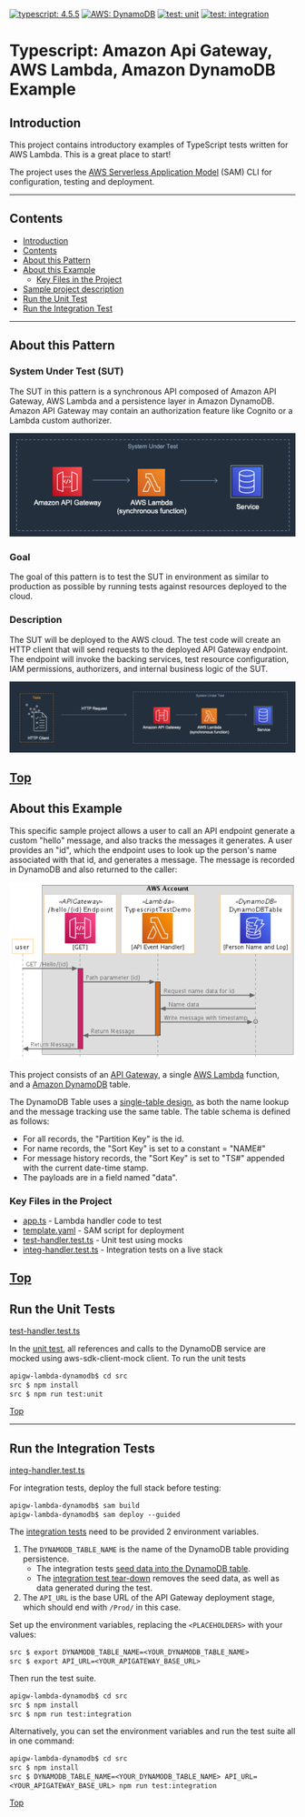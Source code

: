 [![typescript: 4.5.5](https://badgen.net/badge/Built%20With/TypeScript/blue9)](https://badgen.net/badge/Built%20With/TypeScript/blue9)
[![AWS: DynamoDB](https://img.shields.io/badge/AWS-DynamoDB-blueviolet)](https://img.shields.io/badge/AWS-DynamoDB-blueviolet)
[![test: unit](https://img.shields.io/badge/Test-Unit-blue)](https://img.shields.io/badge/Test-Unit-blue)
[![test: integration](https://img.shields.io/badge/Test-Integration-yellow)](https://img.shields.io/badge/Test-Integration-yellow)

# Typescript: Amazon Api Gateway, AWS Lambda, Amazon DynamoDB Example

## Introduction

This project contains introductory examples of TypeScript tests written for AWS Lambda. This is a great place to start!

The project uses the [AWS Serverless Application Model](https://docs.aws.amazon.com/serverless-application-model/latest/developerguide/what-is-sam.html) (SAM) CLI for configuration, testing and deployment. 

---

## Contents

- [Introduction](#introduction)
- [Contents](#contents)
- [About this Pattern](#about-this-pattern)
- [About this Example](#about-this-example)
  - [Key Files in the Project](#key-files-in-the-project)
- [Sample project description](#sample-project-description)
- [Run the Unit Test](#run-the-unit-test)
- [Run the Integration Test](#run-the-integration-test)

---

## About this Pattern

### System Under Test (SUT)

The SUT in this pattern is a synchronous API composed of Amazon API Gateway, AWS Lambda and a persistence layer in Amazon DynamoDB. Amazon API Gateway may contain an authorization feature like Cognito or a Lambda custom authorizer.

![System Under Test (SUT)](img/system-under-test.png)

### Goal

The goal of this pattern is to test the SUT in environment as similar to production as possible by running tests against resources deployed to the cloud.

### Description

The SUT will be deployed to the AWS cloud. The test code will create an HTTP client that will send requests to the deployed API Gateway endpoint. The endpoint will invoke the backing services, test resource configuration, IAM permissions, authorizers, and internal business logic of the SUT.

![System Under Test Description (SUT)](img/system-under-test-description.png)

[Top](#contents)
---

## About this Example

This specific sample project allows a user to call an API endpoint generate a custom "hello" message, and also tracks the messages it generates.  A user provides an "id", which the endpoint uses to look up the person's name associated with that id, and generates a message.  The message is recorded in DynamoDB and also returned to the caller:

![Event Sequence](img/sequence.png)

This project consists of an [API Gateway](https://aws.amazon.com/api-gateway/), a single [AWS Lambda](https://aws.amazon.com/lambda) function, and a [Amazon DynamoDB](https://aws.amazon.com/dynamodb) table.

The DynamoDB Table uses a [single-table design](https://aws.amazon.com/blogs/compute/creating-a-single-table-design-with-amazon-dynamodb/), as both the name lookup and the message tracking use the same table. The table schema is defined as follows:

* For all records, the "Partition Key" is the id.
* For name records, the "Sort Key" is set to a constant = "NAME#"
* For message history records, the "Sort Key" is set to "TS#" appended with the current date-time stamp.
* The payloads are in a field named "data".

### Key Files in the Project

  - [app.ts](src/app.ts) - Lambda handler code to test
  - [template.yaml](template.yaml) - SAM script for deployment
  - [test-handler.test.ts](src/tests/unit/test-handler.test.ts) - Unit test using mocks
  - [integ-handler.test.ts](src/tests/integration/integ-handler.test.ts) - Integration tests on a live stack

[Top](#contents)
---

## Run the Unit Tests
[test-handler.test.ts](src/tests/unit/test-handler.test.ts) 

In the [unit test](src/tests/unit/test-handler.test.ts#L44), all references and calls to the DynamoDB service are mocked using aws-sdk-client-mock client.
To run the unit tests
``` shell
apigw-lambda-dynamodb$ cd src
src $ npm install
src $ npm run test:unit
```

[Top](#contents)

---

## Run the Integration Tests
[integ-handler.test.ts](src/tests/integration/integ-handler.test.ts) 

For integration tests, deploy the full stack before testing:
```shell
apigw-lambda-dynamodb$ sam build
apigw-lambda-dynamodb$ sam deploy --guided
```
 
The [integration tests](src/tests/integration/integ-handler.test.ts) need to be provided 2 environment variables. 

1. The `DYNAMODB_TABLE_NAME` is the name of the DynamoDB table providing persistence. 
    * The integration tests [seed data into the DynamoDB table](src/tests/integration/integ-handler.test.ts#L24-28).
    * The [integration test tear-down](src/tests/integration/integ-handler.test.ts#L30-49) removes the seed data, as well as data generated during the test.
2. The `API_URL` is the base URL of the API Gateway deployment stage, which should end with `/Prod/` in this case.

Set up the environment variables, replacing the `<PLACEHOLDERS>` with your values:
```shell
src $ export DYNAMODB_TABLE_NAME=<YOUR_DYNAMODB_TABLE_NAME>
src $ export API_URL=<YOUR_APIGATEWAY_BASE_URL>
```

Then run the test suite.
```shell
apigw-lambda-dynamodb$ cd src
src $ npm install
src $ npm run test:integration
```

Alternatively, you can set the environment variables and run the test suite all in one command:
```shell
apigw-lambda-dynamodb$ cd src
src $ npm install
src $ DYNAMODB_TABLE_NAME=<YOUR_DYNAMODB_TABLE_NAME> API_URL=<YOUR_APIGATEWAY_BASE_URL> npm run test:integration
```

[Top](#contents)
